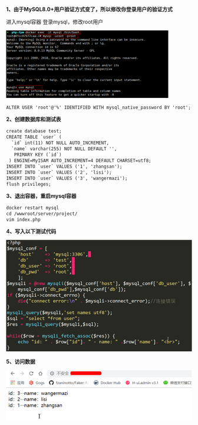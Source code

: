 **1、由于MySQL8.0+用户验证方式变了，所以修改你登录用户的验证方式**

进入mysql容器 登录mysql，修改root用户

<img src="./img/mysqli1.png">



```
ALTER USER 'root'@'%' IDENTIFIED WITH mysql_native_password BY 'root';
```

**2、创建数据库和测试表**

```
create database test;
CREATE TABLE `user` (
  `id` int(11) NOT NULL AUTO_INCREMENT,
  `name` varchar(255) NOT NULL DEFAULT '',
   PRIMARY KEY (`id`)
 ) ENGINE=MyISAM AUTO_INCREMENT=4 DEFAULT CHARSET=utf8;
INSERT INTO `user` VALUES ('1', 'zhangsan');
INSERT INTO `user` VALUES ('2', 'lisi');
INSERT INTO `user` VALUES ('3', 'wangermazi');
flush privileges;
```

**3、退出容器，重启mysql容器**

```
docker restart mysql
cd /wwwroot/server/project/
vim index.php
```

**4、写入以下测试代码**

<img src="./img/mysqli2.png">

**5、访问数据**

<img src="./img/mysqli3.png">